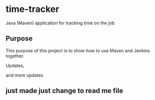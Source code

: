 # time-tracker
Java (Maven) application for tracking time on the job

## Purpose

This purpose of this project is to show how to use Maven and Jenkins together.

Updates, 

and more updates
## just made just change to read me file
